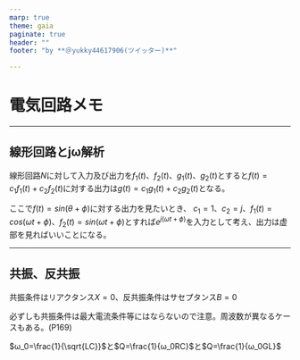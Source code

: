 ```yaml
---
marp: true
theme: gaia
paginate: true
header: ""
footer: "by **＠yukky44617906(ツイッター)**"

---
```


# 電気回路メモ


---

## 線形回路とjω解析

線形回路$N$に対して入力及び出力を$f_1(t)、f_2(t)、g_1(t)、g_2(t)$とすると$f(t)=c_1f_1(t)+c_2f_2(t)$に対する出力は$g(t)=c_1g_1(t)+c_2g_2(t)$となる。

ここで$f(t)=sin(θ+\phi)$に対する出力を見たいとき、
$c_1=1、c_2=j、f_1(t)=cos(ωt+\phi)、f_2(t)=sin(ωt+\phi)$とすれば$e^{j(ωt+\phi)}$を入力として考え、出力は虚部を見ればいいことになる。

---

## 共振、反共振

共振条件はリアクタンス$X=0$、反共振条件はサセプタンス$B=0$

必ずしも共振条件は最大電流条件等にはならないので注意。周波数が異なるケースもある。(P169)

$ω_0=\frac{1}{\sqrt{LC}}$と$Q=\frac{1}{ω_0RC}$と$Q=\frac{1}{ω_0GL}$

